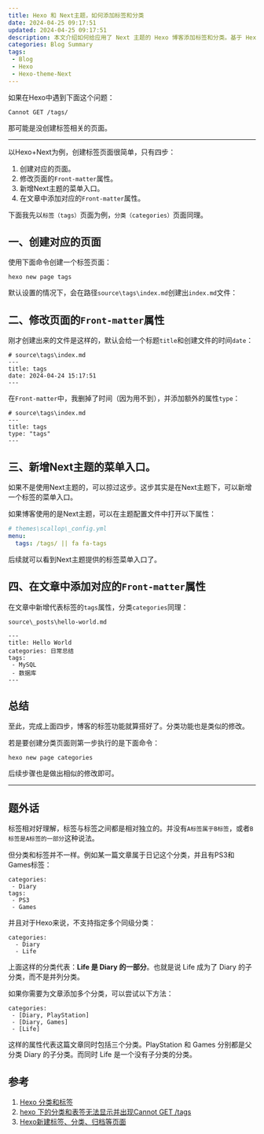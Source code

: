 ```yaml
---
title: Hexo 和 Next主题，如何添加标签和分类
date: 2024-04-25 09:17:51
updated: 2024-04-25 09:17:51
description: 本文介绍如何给应用了 Next 主题的 Hexo 博客添加标签和分类。基于 Hexo 7.2.0 和 NexT version 8.19.2。
categories: Blog Summary
tags:
 - Blog
 - Hexo
 - Hexo-theme-Next
---
```


如果在Hexo中遇到下面这个问题：

```
Cannot GET /tags/
```

那可能是没创建标签相关的页面。

---

以Hexo+Next为例，创建标签页面很简单，只有四步：

1. 创建对应的页面。
2. 修改页面的`Front-matter`属性。
3. 新增Next主题的菜单入口。
4. 在文章中添加对应的`Front-matter`属性。

下面我先以`标签（tags）`页面为例，`分类（categories）`页面同理。

## 一、创建对应的页面

使用下面命令创建一个标签页面：

```npm
hexo new page tags
```

默认设置的情况下，会在路径`source\tags\index.md`创建出`index.md`文件：

## 二、修改页面的`Front-matter`属性

刚才创建出来的文件是这样的，默认会给一个标题`title`和创建文件的时间`date`：

```
# source\tags\index.md
---
title: tags
date: 2024-04-24 15:17:51
---
```

在`Front-matter`中，我删掉了时间（因为用不到），并添加额外的属性`type`：

```
# source\tags\index.md
---
title: tags
type: "tags"
---
```

## 三、新增Next主题的菜单入口。

如果不是使用Next主题的，可以掠过这步。这步其实是在Next主题下，可以新增一个标签的菜单入口。

如果博客使用的是Next主题，可以在主题配置文件中打开以下属性：

```yml
# themes\scallop\_config.yml
menu:
  tags: /tags/ || fa fa-tags
```

后续就可以看到Next主题提供的标签菜单入口了。

## 四、在文章中添加对应的`Front-matter`属性

在文章中新增代表标签的`tags`属性，分类`categories`同理：

```
source\_posts\hello-world.md

---
title: Hello World
categories: 日常总结
tags:
 - MySQL
 - 数据库
---
```

## 总结

至此，完成上面四步，博客的标签功能就算搭好了。分类功能也是类似的修改。

若是要创建分类页面则第一步执行的是下面命令：

```npm
hexo new page categories
```

后续步骤也是做出相似的修改即可。

---

## 题外话

标签相对好理解，标签与标签之间都是相对独立的。并没有`A标签属于B标签`，或者`B标签是A标签的一部分`这种说法。

但分类和标签并不一样。例如某一篇文章属于日记这个分类，并且有PS3和Games标签：

```
categories:
 - Diary
tags:
 - PS3
 - Games
```

并且对于Hexo来说，不支持指定多个同级分类：

```
categories:
  - Diary
  - Life
```

上面这样的分类代表：**Life 是 Diary 的一部分**。也就是说 Life 成为了 Diary 的子分类，而不是并列分类。

如果你需要为文章添加多个分类，可以尝试以下方法：

```
categories:
 - [Diary, PlayStation]
 - [Diary, Games]
 - [Life]
```

这样的属性代表这篇文章同时包括三个分类。PlayStation 和 Games 分别都是父分类 Diary 的子分类。而同时 Life 是一个没有子分类的分类。

## 参考

1. [Hexo 分类和标签](https://hexo.io/zh-cn/docs/front-matter#%E5%88%86%E7%B1%BB%E5%92%8C%E6%A0%87%E7%AD%BE)
2. [hexo 下的分类和表签无法显示并出现Cannot GET /tags](https://blog.csdn.net/weixin_40796433/article/details/121976180)
3. [Hexo新建标签、分类、归档等页面](https://blog.csdn.net/weixin_41287260/article/details/97758641)